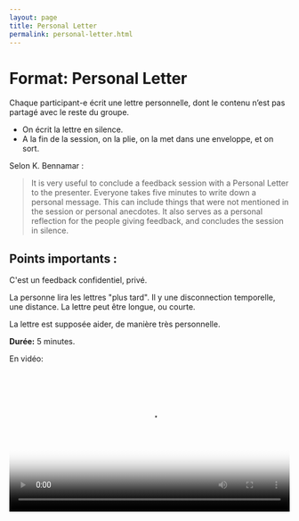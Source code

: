```yaml
---
layout: page
title: Personal Letter
permalink: personal-letter.html
---
```


# Format: Personal Letter

Chaque participant-e écrit une lettre personnelle, dont le contenu n’est pas partagé avec le reste du groupe.

- On écrit la lettre en silence.
- A la fin de la session, on la plie, on la met dans une enveloppe, et on sort.

Selon K. Bennamar :

> It is very useful to conclude a feedback session with a Personal Letter to the presenter. Everyone takes five minutes to write down a personal message. This can include things that were not mentioned in the session or personal anecdotes. It also serves as a personal reflection for the people giving feedback, and concludes the session in silence.

## Points importants :

C'est un feedback confidentiel, privé.

La personne lira les lettres "plus tard". Il y une disconnection temporelle, une distance. La lettre peut être longue, ou courte. 

La lettre est supposée aider, de manière très personnelle.

**Durée:** 5 minutes.

En vidéo:

<video width="100%" height="auto" controls controlsList="nodownload" poster="video/personal-letter.jpg">
  <source src="video/personal-letter.mp4" type="video/mp4">
</video>

